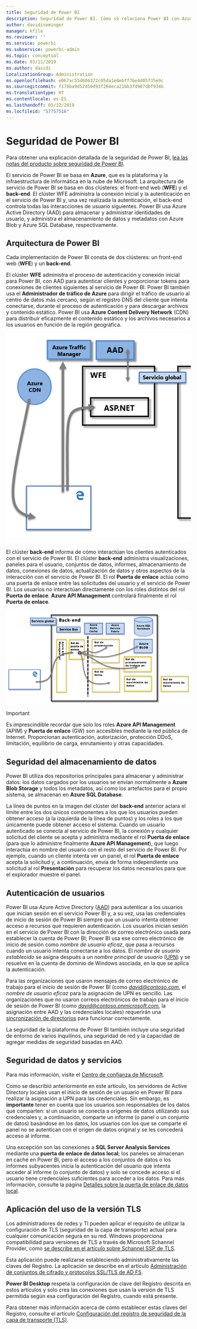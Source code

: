 ```yaml
---
title: Seguridad de Power BI
description: Seguridad de Power BI. Cómo se relaciona Power BI con Azure Active Directory y otros servicios de Azure. Este tema también incluye un vínculo a las notas del producto para obtener información más detallada.
author: davidiseminger
manager: kfile
ms.reviewer: ''
ms.service: powerbi
ms.subservice: powerbi-admin
ms.topic: conceptual
ms.date: 03/11/2019
ms.author: davidi
LocalizationGroup: Administration
ms.openlocfilehash: e067ac55d606372c05da1e0ebff76e4d05f35e9c
ms.sourcegitcommit: f176ba9d52d50d93f264eca21bb3fd987dbf934b
ms.translationtype: HT
ms.contentlocale: es-ES
ms.lasthandoff: 03/12/2019
ms.locfileid: "57757516"
---
```

# <a name="power-bi-security"></a>Seguridad de Power BI
Para obtener una explicación detallada de la seguridad de Power BI, [lea las notas del producto sobre seguridad de Power BI](whitepaper-powerbi-security.md).

El servicio de Power BI se basa en **Azure**, que es la plataforma y la infraestructura de informática en la nube de Microsoft. La arquitectura de servicio de Power BI se basa en dos clústeres: el front-end web (**WFE**) y el **back-end**. El clúster WFE administra la conexión inicial y la autenticación en el servicio de Power BI y, una vez realizada la autenticación, el back-end controla todas las interacciones de usuario siguientes. Power BI usa Azure Active Directory (AAD) para almacenar y administrar identidades de usuario, y administra el almacenamiento de datos y metadatos con Azure Blob y Azure SQL Database, respectivamente.

## <a name="power-bi-architecture"></a>Arquitectura de Power BI
Cada implementación de Power BI consta de dos clústeres: un front-end web (**WFE**) y un **back-end**.

El clúster **WFE** administra el proceso de autenticación y conexión inicial para Power BI, con AAD para autenticar clientes y proporcionar tokens para conexiones de clientes siguientes al servicio de Power BI. Power BI también usa el **Administrador de tráfico de Azure** para dirigir el tráfico de usuario al centro de datos más cercano, según el registro DNS del cliente que intenta conectarse, durante el proceso de autenticación y para descargar archivos y contenido estático. Power BI usa **Azure Content Delivery Network** (CDN) para distribuir eficazmente el contenido estático y los archivos necesarios a los usuarios en función de la región geográfica.

![](media/service-admin-power-bi-security/pbi_security_v2_wfe.png)

El clúster **back-end** informa de cómo interactúan los clientes autenticados con el servicio de Power BI. El clúster **back-end** administra visualizaciones, paneles para el usuario, conjuntos de datos, informes, almacenamiento de datos, conexiones de datos, actualización de datos y otros aspectos de la interacción con el servicio de Power BI. El rol **Puerta de enlace** actúa como una puerta de enlace entre las solicitudes del usuario y el servicio de Power BI. Los usuarios no interactúan directamente con los roles distintos del rol **Puerta de enlace**. **Azure API Management** controlará finalmente el rol **Puerta de enlace**.

![](media/service-admin-power-bi-security/pbi_security_v2_backend_updated.png)

> [!IMPORTANT]
> Es imprescindible recordar que solo los roles **Azure API Management** (APIM) y **Puerta de enlace** (GW) son accesibles mediante la red pública de Internet. Proporcionan autenticación, autorización, protección DDoS, limitación, equilibrio de carga, enrutamiento y otras capacidades.
> 
> 

## <a name="data-storage-security"></a>Seguridad del almacenamiento de datos
Power BI utiliza dos repositorios principales para almacenar y administrar datos: los datos cargados por los usuarios se envían normalmente a **Azure Blob Storage** y todos los metadatos, así como los artefactos para el propio sistema, se almacenan en **Azure SQL Database**.

La línea de puntos en la imagen del clúster del **back-end** anterior aclara el límite entre los dos únicos componentes a los que los usuarios pueden obtener acceso (a la izquierda de la línea de puntos) y los roles a los que únicamente puede obtener acceso el sistema. Cuando un usuario autenticado se conecta al servicio de Power BI, la conexión y cualquier solicitud del cliente se acepta y administra mediante el rol **Puerta de enlace** (para que lo administre finalmente **Azure API Management**), que luego interactúa en nombre del usuario con el resto del servicio de Power BI. Por ejemplo, cuando un cliente intenta ver un panel, el rol **Puerta de enlace** acepta la solicitud y, a continuación, envía de forma independiente una solicitud al rol **Presentación** para recuperar los datos necesarios para que el explorador muestre el panel.

## <a name="user-authentication"></a>Autenticación de usuarios
Power BI usa Azure Active Directory ([AAD](http://azure.microsoft.com/services/active-directory/)) para autenticar a los usuarios que inician sesión en el servicio Power BI y, a su vez, usa las credenciales de inicio de sesión de Power BI siempre que un usuario intenta obtener acceso a recursos que requieren autenticación. Los usuarios inician sesión en el servicio de Power BI con la dirección de correo electrónico usada para establecer la cuenta de Power BI; Power BI usa ese correo electrónico de inicio de sesión como *nombre de usuario eficaz*, que pasa a recursos cuando un usuario intenta conectarse a los datos. El *nombre de usuario establecido* se asigna después a un *nombre principal de usuario* ([UPN](https://msdn.microsoft.com/library/windows/desktop/aa380525\(v=vs.85\).aspx)) y se resuelve en la cuenta de dominio de Windows asociada, en la que se aplica la autenticación.

Para las organizaciones que usaron mensajes de correo electrónico de trabajo para el inicio de sesión de Power BI (como <em>david@contoso.com</em>, el *nombre de usuario eficaz* para la asignación de UPN es sencillo. Las organizaciones que no usaron correos electrónicos de trabajo para el inicio de sesión de Power BI (como <em>david@contoso.onmicrosoft.com</em>, la asignación entre AAD y las credenciales locales) requerirán una [sincronización de directorios](https://technet.microsoft.com/library/jj573653.aspx) para funcionar correctamente.

La seguridad de la plataforma de Power BI también incluye una seguridad de entorno de varios inquilinos, una seguridad de red y la capacidad de agregar medidas de seguridad basadas en AAD.

## <a name="data-and-service-security"></a>Seguridad de datos y servicios
Para más información, visite el [Centro de confianza de Microsoft](https://www.microsoft.com/trustcenter).

Como se describió anteriormente en este artículo, los servidores de Active Directory locales usan el inicio de sesión de un usuario en Power BI para realizar la asignación a UPN para las credenciales. Sin embargo, es **importante** tener en cuenta que los usuarios son responsables de los datos que comparten: si un usuario se conecta a orígenes de datos utilizando sus credenciales y, a continuación, comparte un informe (o panel o un conjunto de datos) basándose en los datos, los usuarios con los que se comparte el panel no se autentican con el origen de datos original y se les concederá acceso al informe.

Una excepción son las conexiones a **SQL Server Analysis Services** mediante una **puerta de enlace de datos local**; los paneles se almacenan en caché en Power BI, pero el acceso a los conjuntos de datos o los informes subyacentes inicia la autenticación del usuario que intenta acceder al informe (o conjunto de datos) y solo se concede acceso si el usuario tiene credenciales suficientes para acceder a los datos. Para más información, consulte la página [Detalles sobre la puerta de enlace de datos local](service-gateway-onprem-indepth.md).

## <a name="enforcing-tls-version-usage"></a>Aplicación del uso de la versión TLS

Los administradores de redes y TI pueden aplicar el requisito de utilizar la configuración de TLS (seguridad de la capa de transporte) actual para cualquier comunicación segura en su red. Windows proporciona compatibilidad para versiones de TLS a través de Microsoft Schannel Provider, como [se describe en el artículo sobre Schannel SSP de TLS](https://docs.microsoft.com/windows/desktop/SecAuthN/protocols-in-tls-ssl--schannel-ssp-).

Esta aplicación puede realizarse estableciendo administrativamente las claves del Registro. La aplicación se describe en el artículo [Administración de conjuntos de cifrado y protocolos SSL/TLS de AD FS](https://docs.microsoft.com/windows-server/identity/ad-fs/operations/manage-ssl-protocols-in-ad-fs). 

**Power BI Desktop** respeta la configuración de clave del Registro descrita en estos artículos y solo crea las conexiones que usan la versión de TLS permitida según esa configuración del Registro, cuando está presente.

Para obtener más información acerca de cómo establecer estas claves del Registro, consulte el artículo [Configuración del registro de seguridad de la capa de transporte (TLS)](https://docs.microsoft.com/windows-server/security/tls/tls-registry-settings).

